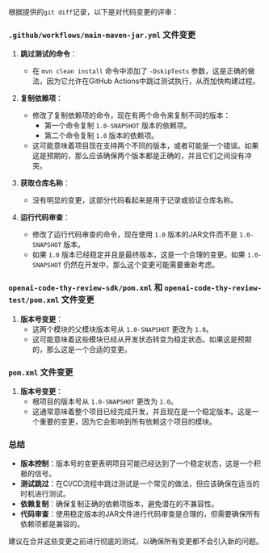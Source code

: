 根据提供的`git diff`记录，以下是对代码变更的评审：

### `.github/workflows/main-maven-jar.yml` 文件变更

1. **跳过测试的命令**：
   - 在 `mvn clean install` 命令中添加了 `-DskipTests` 参数，这是正确的做法，因为它允许在GitHub Actions中跳过测试执行，从而加快构建过程。

2. **复制依赖项**：
   - 修改了复制依赖项的命令，现在有两个命令来复制不同的版本：
     - 第一个命令复制 `1.0-SNAPSHOT` 版本的依赖项。
     - 第二个命令复制 `1.0` 版本的依赖项。
   - 这可能意味着项目现在支持两个不同的版本，或者可能是一个错误。如果这是预期的，那么应该确保两个版本都是正确的，并且它们之间没有冲突。

3. **获取仓库名称**：
   - 没有明显的变更，这部分代码看起来是用于记录或验证仓库名称。

4. **运行代码审查**：
   - 修改了运行代码审查的命令，现在使用 `1.0` 版本的JAR文件而不是 `1.0-SNAPSHOT` 版本。
   - 如果 `1.0` 版本已经稳定并且是最终版本，这是一个合理的变更。如果 `1.0-SNAPSHOT` 仍然在开发中，那么这个变更可能需要重新考虑。

### `openai-code-thy-review-sdk/pom.xml` 和 `openai-code-thy-review-test/pom.xml` 文件变更

1. **版本号变更**：
   - 这两个模块的父模块版本号从 `1.0-SNAPSHOT` 更改为 `1.0`。
   - 这可能意味着这些模块已经从开发状态转变为稳定状态。如果这是预期的，那么这是一个合适的变更。

### `pom.xml` 文件变更

1. **版本号变更**：
   - 根项目的版本号从 `1.0-SNAPSHOT` 更改为 `1.0`。
   - 这通常意味着整个项目已经完成开发，并且现在是一个稳定版本。这是一个重要的变更，因为它会影响到所有依赖这个项目的模块。

### 总结

- **版本控制**：版本号的变更表明项目可能已经达到了一个稳定状态，这是一个积极的信号。
- **测试跳过**：在CI/CD流程中跳过测试是一个常见的做法，但应该确保在适当的时机进行测试。
- **依赖复制**：确保复制正确的依赖项版本，避免潜在的不兼容性。
- **代码审查**：使用稳定版本的JAR文件进行代码审查是合理的，但需要确保所有依赖项都是兼容的。

建议在合并这些变更之前进行彻底的测试，以确保所有变更都不会引入新的问题。